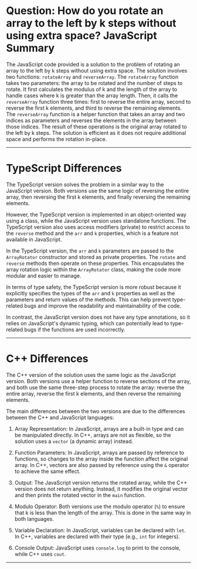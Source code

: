 # Question: How do you rotate an array to the left by k steps without using extra space? JavaScript Summary

The JavaScript code provided is a solution to the problem of rotating an array to the left by k steps without using extra space. The solution involves two functions: `rotateArray` and `reverseArray`. The `rotateArray` function takes two parameters: the array to be rotated and the number of steps to rotate. It first calculates the modulus of k and the length of the array to handle cases where k is greater than the array length. Then, it calls the `reverseArray` function three times: first to reverse the entire array, second to reverse the first k elements, and third to reverse the remaining elements. The `reverseArray` function is a helper function that takes an array and two indices as parameters and reverses the elements in the array between those indices. The result of these operations is the original array rotated to the left by k steps. The solution is efficient as it does not require additional space and performs the rotation in-place.

---

# TypeScript Differences

The TypeScript version solves the problem in a similar way to the JavaScript version. Both versions use the same logic of reversing the entire array, then reversing the first k elements, and finally reversing the remaining elements. 

However, the TypeScript version is implemented in an object-oriented way using a class, while the JavaScript version uses standalone functions. The TypeScript version also uses access modifiers (private) to restrict access to the `reverse` method and the `arr` and `k` properties, which is a feature not available in JavaScript.

In the TypeScript version, the `arr` and `k` parameters are passed to the `ArrayRotator` constructor and stored as private properties. The `rotate` and `reverse` methods then operate on these properties. This encapsulates the array rotation logic within the `ArrayRotator` class, making the code more modular and easier to manage.

In terms of type safety, the TypeScript version is more robust because it explicitly specifies the types of the `arr` and `k` properties as well as the parameters and return values of the methods. This can help prevent type-related bugs and improve the readability and maintainability of the code. 

In contrast, the JavaScript version does not have any type annotations, so it relies on JavaScript's dynamic typing, which can potentially lead to type-related bugs if the functions are used incorrectly.

---

# C++ Differences

The C++ version of the solution uses the same logic as the JavaScript version. Both versions use a helper function to reverse sections of the array, and both use the same three-step process to rotate the array: reverse the entire array, reverse the first k elements, and then reverse the remaining elements.

The main differences between the two versions are due to the differences between the C++ and JavaScript languages:

1. Array Representation: In JavaScript, arrays are a built-in type and can be manipulated directly. In C++, arrays are not as flexible, so the solution uses a `vector` (a dynamic array) instead.

2. Function Parameters: In JavaScript, arrays are passed by reference to functions, so changes to the array inside the function affect the original array. In C++, vectors are also passed by reference using the `&` operator to achieve the same effect.

3. Output: The JavaScript version returns the rotated array, while the C++ version does not return anything. Instead, it modifies the original vector and then prints the rotated vector in the `main` function.

4. Modulo Operator: Both versions use the modulo operator (`%`) to ensure that k is less than the length of the array. This is done in the same way in both languages.

5. Variable Declaration: In JavaScript, variables can be declared with `let`. In C++, variables are declared with their type (e.g., `int` for integers).

6. Console Output: JavaScript uses `console.log` to print to the console, while C++ uses `cout`.

---
